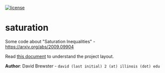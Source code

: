[![license](https://img.shields.io/badge/license-MIT-green)](LICENSE)

# saturation

Some code about "Saturation Inequalities" - https://arxiv.org/abs/2009.09904

Read [this document](https://cliutils.gitlab.io/modern-cmake/chapters/basics/structure.html) to understand the project
layout.

**Author**: David Brewster - `david (last initial) 2 (at) illinois (dot) edu`

